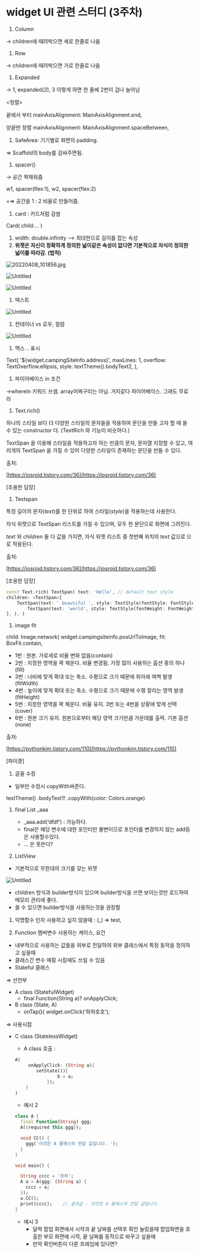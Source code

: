 # widget UI 관련 스터디 (3주차)

1. Column

→ children에 때려박으면 세로 한줄로 나옴

1. Row

→ children에 때려박으면 가로 한줄로 나옴

1. Expanded

→ 1, expanded(2), 3 이렇게 하면 한 줄에 2번이 겁나 늘어남

<정렬>

끝에서 부터 mainAxisAlignment: MainAxisAlignment.end,

양끝딴 정렬 mainAxisAlignment: MainAxisAlignment.spaceBetween,

1. SafeArea: 기기별로 화면의 padding. 

⇒ Scaffold의 body를 감싸주면됨.

1. spacer()

→ 공간 꽉채워줌

w1, spacer(flex:1), w2, spacer(flex:2)

=⇒ 공간을 1 : 2 비율로 만들어줌. 

1. card : 카드처럼 감쌈

Card( child:... )

1. width: double.infinity —> 최대한으로 길이를 잡는 속성
2. **위젯은 자신이 정확하게 정의한 넓이같은 속성이 없다면 기본적으로 자식이 정의한 넓이를 따라감. (법칙)**

 

![20220408_101856.jpg](../imgs/study03_0.jpg)

![Untitled](../imgs/study03_1.png)

![Untitled](../imgs/study03_2.png)

1. 텍스트

![Untitled](../imgs/study03_3.png)

1. 컨테이너 vs 로우, 컬럼

![Untitled](../imgs/study03_4.png)

1. 맥스 .. 표시

Text(
'${widget.campingSiteInfo.address}',
maxLines: 1,
overflow: TextOverflow.ellipsis,
style: textTheme().bodyText2,
),

1. 파이어베이스 in 조건

->whereIn 키워드 쓰셈. array어쩌구리는 아님. 거지같다 파이어베이스. 그래도 무료라 

1. Text.rich()

하나의 스타일 보다 더 다양한 스타일의 문자들을 적용하여 문단을 만들 고자 할 때 쓸 수 있는 constructor 다. (TextRich 와 기능이 비슷하다.)

TextSpan 을 이용해 스타일을 적용하고자 하는 만큼의 문자, 문자열 지정할 수 있고, 여러개의 TextSpan 을 가질 수 있어 다양한 스타일이 존재하는 문단을 만들 수 있다.

출처:

[https://iosroid.tistory.com/36](https://iosroid.tistory.com/36)

[조용한 담장]

1. Textspan

특정 길이의 문자(*text*)를 한 단위로 하여 스타일(*style*)을 적용하는데 사용한다.

자식 위젯으로 TextSpan 리스트를 가질 수 있으며, 모두 한 문단으로 화면에 그려진다.

*text* 와 *children* 둘 다 값을 가지면, 자식 위젯 리스트 중 첫번째 위치의 *text* 값으로 으로 적용된다.

출처:

[https://iosroid.tistory.com/36](https://iosroid.tistory.com/36)

[조용한 담장]

```dart
const Text.rich( TextSpan( text: 'Hello', // default text style 
children: <TextSpan>[ 
	TextSpan(text: ' beautiful ', style: TextStyle(fontStyle: FontStyle.italic)), 
		TextSpan(text: 'world', style: TextStyle(fontWeight: FontWeight.bold)), 
], ), )
```

1. image fit

child: Image.network(
widget.campingsiteinfo.posUrlToImage,
fit: BoxFit.contain,

- 1번 : 원본. 가로세로 비율 변화 없음(contain)
- 2번 : 지정한 영역을 꽉 채운다. 비율 변경됨. 가장 많이 사용하는 옵션 중의 하나(fill)
- 3번 : 너비에 맞게 확대 또는 축소. 수평으로 크기 때문에 위아래 여백 발생(fitWidth)
- 4번 : 높이에 맞게 확대 또는 축소. 수평으로 크기 때문에 수평 잘리는 영역 발생(fitHeight)
- 5번 : 지정한 영역을 꽉 채운다. 비율 유지. 3번 또는 4번을 상황에 맞게 선택(cover)
- 6번 : 원본 크기 유지. 원본으로부터 해당 영역 크기만큼 가운데를 출력. 기본 옵션(none)

출처:

[https://pythonkim.tistory.com/110](https://pythonkim.tistory.com/110)

[파이쿵]

1. 글꼴 수정
- 일부만 수정시 copyWith써준다.

textTheme()
.bodyText1!
.copyWith(color: Colors.orange)

1. final List<aaa> _aaa 
    - _aaa.add(’dfdf’) : 가능하다.
    - final은 해당 변수에 대한 포인터만 불변이므로 포인터를 변경하지 않는 add등은 사용할수있다.
    - ... 은 못쓴다?
    
2. ListView
- 기본적으로 무한대의 크기를 갖는 위젯

![Untitled](../imgs/study03_5.png)

- children 방식과 builder방식이 있으며 builder방식을 쓰면 보이는것만 로드하여 메모리 관리에 좋다.
- 쓸 수 있으면 builder방식을 사용하는것을 권장함

1. 익명함수 인자 사용하고 싶지 않을때 : (_) ⇒ test, 

1. Function 멤버변수 사용하는 케이스, 요건
- 내부적으로 사용하는 값들을 외부로 전달하여 외부 클래스에서 특정 동작을 정의하고 싶을때
- 클래스간 변수 매핑 시킬때도 쓰일 수 있음
- Stateful 클래스

⇒ 선언부

- A class (StatefulWidget)
    - final Function(String a)? onApplyClick;
- B class (State, A)
    - onTap(){ widget.onClick(’하하호호');

⇒ 사용시점

- C class (StatelessWidget)
    - A class 호출 :
    
    ```dart
    A(
    	 onApplyClick: (String a){
    		setState((){
    				b = a;
    			});
    	}
    )
    ```
    
    - 예시 2
    
    ```dart
    class A {
      final Function(String) ggg;
      A({required this.ggg});
    
      void CC() {
        ggg('이것은 A 클래스의 전달 값입니다. ');
      }
    }
    
    void main() {
    
      String cccc = '하하';
      A a = A(ggg: (String a) {
        cccc = a;
      });
      a.CC();
      print(cccc);    // 결과값 : 이것은 A 클래스의 전달 값입니다. 
    }
    
    ```
    
    - 예시 3
        - 달력 팝업 화면에서 시작과 끝 날짜를 선택후 확인 눌렀을때 팝업화면을 호출한 부모 화면에 시작, 끝 날짜를 동적으로 바꾸고 싶을때
        - 만약 확인버튼이 다른 프레임에 있다면?